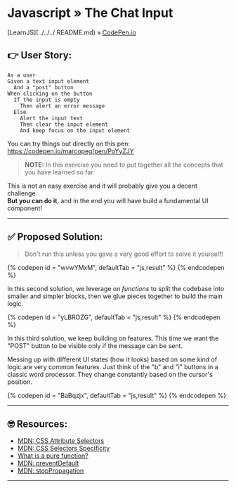 # Javascript » The Chat Input
[LearnJS](../../../ README.md) » [CodePen.io](../README.md)

## 👉 User Story:

```
As a user
Given a text input element
  And a "post" button
When clicking on the button
  If the input is empty
    Then alert an error message
  Else
    Alert the input text
    Then clear the input element
    And keep focus on the input element
```

You can try things out directly on this pen:  
https://codepen.io/marcopeg/pen/PoYyZJY

> **NOTE:** In this exercise you need to put together all the concepts that you
> have learned so far. 

This is not an easy exercise and it will probably give you a decent challenge.  
**But you can do it**, and in the end you will have build a fundamental UI component!

---

## ✅ Proposed Solution:

> Don't run this unless you gave a very good effort to solve it yourself!

{% codepen id = "wvwYMxM", defaultTab = "js,result" %} {% endcodepen %}

In this second solution, we leverage on _functions_ to split the codebase
into smaller and simpler blocks, then we glue pieces together to build the main logic.

{% codepen id = "yLBROZG", defaultTab = "js,result" %} {% endcodepen %}

In this third solution, we keep building on features. This time we want
the "POST" button to be visible only if the message can be sent.

Messing up with different UI states (how it looks) based on some kind of
logic are very common features. Just think of the "b" and "i" buttons in
a classic word processor. They change constantly based on the cursor's
position.

{% codepen id = "BaBqzjx", defaultTab = "js,result" %} {% endcodepen %}

---

## 🤓 Resources:

- [MDN: CSS Attribute Selectors](https://developer.mozilla.org/en-US/docs/Web/CSS/Attribute_selectors)
- [MDN: CSS Selectors Specificity](https://developer.mozilla.org/en-US/docs/Web/CSS/Specificity)
- [What is a pure function?](https://medium.com/javascript-scene/master-the-javascript-interview-what-is-a-pure-function-d1c076bec976)
- [MDN: preventDefault](https://developer.mozilla.org/en-US/docs/Web/API/Event/preventDefault)
- [MDN: stopPropagation](https://developer.mozilla.org/en-US/docs/Web/API/Event/stopPropagation)

---
